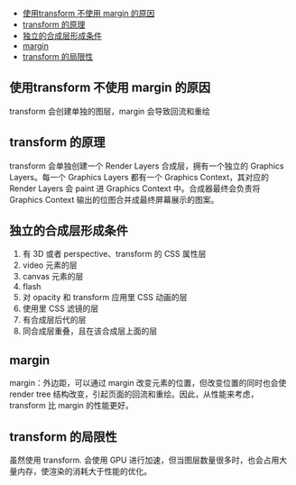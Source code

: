 
<!-- vim-markdown-toc GitLab -->

* [使用transform 不使用 margin 的原因](#使用transform-不使用-margin-的原因)
* [transform 的原理](#transform-的原理)
* [独立的合成层形成条件](#独立的合成层形成条件)
* [margin](#margin)
* [transform 的局限性](#transform-的局限性)

<!-- vim-markdown-toc -->

## 使用transform 不使用 margin 的原因

transform 会创建单独的图层，margin 会导致回流和重绘

## transform 的原理

transform 会单独创建一个 Render Layers 合成层，拥有一个独立的 Graphics Layers。每一个 Graphics Layers 都有一个 Graphics Context，其对应的 Render Layers 会 paint 进 Graphics Context
中。合成器最终会负责将 Graphics Context 输出的位图合并成最终屏幕展示的图案。

## 独立的合成层形成条件

1. 有 3D 或者 perspective、transform 的 CSS 属性层
2. video 元素的层
3. canvas 元素的层
4. flash
5. 对 opacity 和 transform 应用里 CSS 动画的层
6. 使用里 CSS 滤镜的层
7. 有合成层后代的层
8. 同合成层重叠，且在该合成层上面的层

## margin

margin：外边距，可以通过 margin 改变元素的位置，但改变位置的同时也会使 render tree 结构改变，引起页面的回流和重绘。因此，从性能来考虑，transform 比 margin 的性能更好。

## transform 的局限性

虽然使用 transform. 会使用 GPU 进行加速，但当图层数量很多时，也会占用大量内存，使渲染的消耗大于性能的优化。
